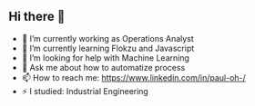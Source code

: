 ## Hi there 👋


- 🔭 I’m currently working as Operations Analyst
- 🌱 I’m currently learning Flokzu and Javascript
- 🤔 I’m looking for help with Machine Learning
- 💬 Ask me about how to automatize process 
- 📫 How to reach me: https://www.linkedin.com/in/paul-oh-/
- ⚡ I studied: Industrial Engineering


